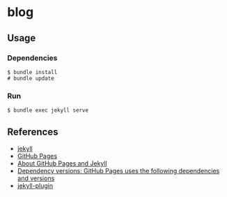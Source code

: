# blog

## Usage

### Dependencies

```console
$ bundle install
# bundle update
```

### Run

```console
$ bundle exec jekyll serve
```

## References

- [jekyll](https://jekyllrb.com/)
- [GitHub Pages](https://jekyllrb.com/docs/github-pages/)
- [About GitHub Pages and Jekyll](https://help.github.com/en/github/working-with-github-pages/about-github-pages-and-jekyll)
- [Dependency versions: GitHub Pages uses the following dependencies and versions](https://pages.github.com/versions/)
- [jekyll-plugin](https://github.com/topics/jekyll-plugin)
